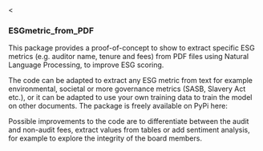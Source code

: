 <
### ESGmetric_from_PDF

This package provides a proof-of-concept to show to extract specific ESG metrics (e.g. auditor name, tenure and fees) from PDF files using Natural Language Processing, to improve ESG scoring. 

The code can be adapted to extract any ESG metric from text for example environmental, societal or more governance metrics (SASB, Slavery Act etc.), or it can be adapted to use your own training data to train the model on other documents.
The package is freely available on PyPi here: 

Possible improvements to the code are to differentiate between the audit and non-audit fees, extract values from tables or add sentiment analysis, for example to explore the integrity of the board members. 

